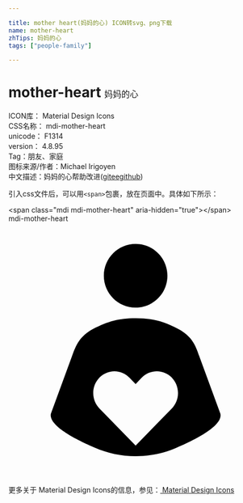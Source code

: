```yaml
---

title: mother heart(妈妈的心) ICON转svg、png下载
name: mother-heart
zhTips: 妈妈的心
tags: ["people-family"]

---
```


# mother-heart  <small style="font-size: 60%;font-weight: 100">妈妈的心</small>


<div class="detail-page">
<p>
<span>
ICON库：
<span class="badge-secondary badge">Material Design Icons</span> 
</span>
<br/>
<span>
CSS名称：
<span class="badge-secondary badge">mdi-mother-heart</span> 
</span>
<br/>
<span>
unicode：
<span class="badge-secondary badge">F1314</span> 
<copy-btn content='F1314' btn-title=""></copy-btn>
<copy-btn :content='String.fromCodePoint(parseInt("F1314", 16))' btn-title="复制U"></copy-btn>
</span>
<br/>
<span>
version：
<span class="badge-secondary badge">4.8.95</span> 
</span><br/><span>Tag：<span class="badge-light badge"><router-link to="/tags/people-family.html">朋友、家庭</router-link></span></span>
<br/>
<span>图标来源/作者：<span class="badge-light badge">Michael Irigoyen</span></span> 
<br/>
<span class="zh-detail">中文描述：<span class="badge-primary badge">妈妈的心</span><span class="help-link"><span>帮助改进</span>(<a href="https://gitee.com/liuwave/icon-helper/edit/master/json/material/mother-heart.json" target="_blank" rel="noopener noreferrer">gitee</a><a href="https://github.com/liuwave/icon-helper/edit/master/json/material/mother-heart.json" target="_blank" rel="noopener noreferrer">github</a></span>)</span><br/>
</p>
</div>
<div class="alert alert-dark">
  <i class="mdi mdi-mother-heart mdi-48px"></i>
  <i class="mdi mdi-mother-heart mdi-36px"></i>
  <i class="mdi mdi-mother-heart mdi-24px"></i>
  <i class="mdi mdi-mother-heart mdi-18px"></i>
</div>
<div>
  <p>引入css文件后，可以用<code>&lt;span&gt;</code>包裹，放在页面中。具体如下所示：    
  </p>
  <div class="alert alert-primary" style="font-size: 14px">
    &lt;span class="mdi mdi-mother-heart" aria-hidden="true"&gt;&lt;/span&gt;
    <copy-btn content='<span class="mdi mdi-mother-heart" aria-hidden="true"></span>'></copy-btn>
  </div>
  <div class="alert alert-secondary">
    <i class="mdi mdi-mother-heart"
    style="font-size: 24px"
    aria-hidden="true"></i> mdi-mother-heart
    <copy-btn content="mdi-mother-heart" btn-title="复制图标名称"></copy-btn>
  </div>
</div>
<div id="svg" class="svg-wrap">
<svg xmlns="http://www.w3.org/2000/svg" viewBox="0 0 24 24"><path d="M12 2C13.66 2 15 3.34 15 5S13.66 8 12 8 9 6.66 9 5 10.34 2 12 2M20 18L18 12.56C17.65 11.57 17.34 10.71 16 10C14.63 9.3 13.63 9 12 9C10.39 9 9.39 9.3 8 10C6.68 10.71 6.37 11.57 6 12.56L4 18C3.77 19.13 6.38 20.44 8.13 21.19C9.34 21.72 10.64 22 12 22C13.38 22 14.67 21.72 15.89 21.19C17.64 20.44 20.25 19.13 20 18M15.42 17.5L12 21L8.58 17.5C8.22 17.12 8 16.61 8 16.05C8 14.92 8.9 14 10 14C10.55 14 11.06 14.23 11.42 14.61L12 15.2L12.58 14.6C12.94 14.23 13.45 14 14 14C15.11 14 16 14.92 16 16.05C16 16.61 15.78 17.13 15.42 17.5Z" /></svg>
</div>
<detail full-name='mdi-mother-heart'></detail>
    
<div><p>更多关于 Material Design Icons的信息，参见：<a target="_blank" href="https://iconhelper.cn/material.html"> Material Design Icons</a>
</p></div>
